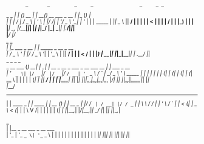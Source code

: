            _       _         _     _                 _     _ _         
 _   _ ___| |_ ___(_)_ __   | | __(_)_ __ ___ _ __  | |__ (_) |        
| | | / __| __/ _ \ | '_ \  | |/ /| | '__/ _ \ '__| | '_ \| | |  _____ 
| |_| \__ \ ||  __/ | | | | |   < | | | |  __/ |    | |_) | | | |_____|
 \__, |___/\__\___|_|_| |_| |_|\_\/ |_|  \___|_|    |_.__/|_|_|        
 |___/                          |__/                                   
 _             _                     
| |_ ___ _ __ | | _____ _ __   _ __  
| __/ _ \ '_ \| |/ / _ \ '__| | '_ \ 
| ||  __/ | | |   <  __/ |    | |_) |
 \__\___|_| |_|_|\_\___|_|    | .__/ 
                              |_|    
           _     _     _                                 _                     
 _ __ ___ (_) __| | __| | __ _  __ _ ___ _ __ ___   __ _| |_ ___ _ __          
| '_ ` _ \| |/ _` |/ _` |/ _` |/ _` / __| '_ ` _ \ / _` | __/ _ \ '_ \   _____ 
| | | | | | | (_| | (_| | (_| | (_| \__ \ | | | | | (_| | ||  __/ | | | |_____|
|_| |_| |_|_|\__,_|\__,_|\__,_|\__, |___/_| |_| |_|\__,_|\__\___|_| |_|        
                               |___/                                           
 _               _         _         _   _           
| | ____ _   ___| | ____ _| | __   _(_) | |__   __ _ 
| |/ / _` | / __| |/ / _` | | \ \ / / | | '_ \ / _` |
|   < (_| | \__ \   < (_| | |  \ V /| | | | | | (_| |
|_|\_\__,_| |___/_|\_\__,_|_|   \_/ |_| |_| |_|\__,_|
                                                     
 _                         
| |__  _ __ ___  _ __ ___  
| '_ \| '_ ` _ \| '_ ` _ \ 
| | | | | | | | | | | | | |
|_| |_|_| |_| |_|_| |_| |_|
                           
